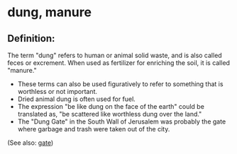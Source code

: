 # dung, manure #

## Definition: ##

The term "dung" refers to human or animal solid waste, and is also called feces or excrement. When used as fertilizer for enriching the soil, it is called "manure."

* These terms can also be used figuratively to refer to something that is worthless or not important.
* Dried animal dung is often used for fuel.
* The expression "be like dung on the face of the earth" could be translated as, "be scattered like worthless dung over the land."
* The "Dung Gate" in the South Wall of Jerusalem was probably the gate where garbage and trash were taken out of the city.

(See also: [gate](../kt/gate.md))

## 